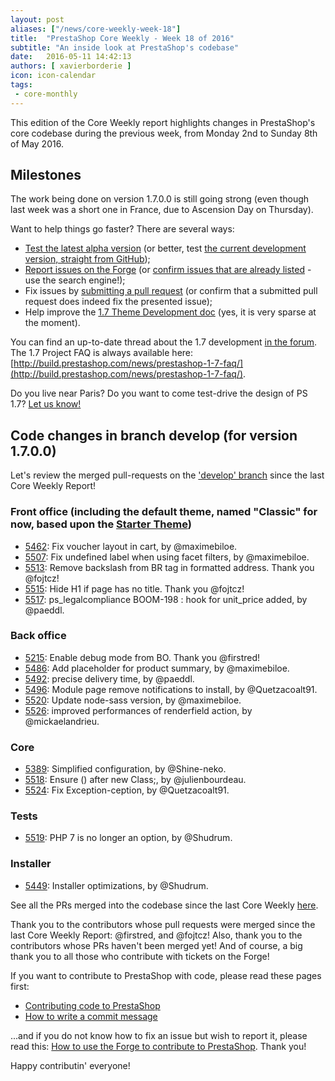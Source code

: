 ```yaml
---
layout: post
aliases: ["/news/core-weekly-week-18"]
title:  "PrestaShop Core Weekly - Week 18 of 2016"
subtitle: "An inside look at PrestaShop's codebase"
date:   2016-05-11 14:42:13
authors: [ xavierborderie ]
icon: icon-calendar
tags:
 - core-monthly
---
```


This edition of the Core Weekly report highlights changes in PrestaShop's core codebase during the previous week, from Monday 2nd to Sunday 8th of May 2016.


## Milestones

The work being done on version 1.7.0.0 is still going strong (even though last week was a short one in France, due to Ascension Day on Thursday). 

Want to help things go faster? There are several ways: 

 * [Test the latest alpha version](http://build.prestashop.com/news/here-comes-prestashop-1-7-alpha-4/) (or better, test [the current development version, straight from GitHub](https://github.com/PrestaShop/PrestaShop));
 * [Report issues on the Forge](http://forge.prestashop.com/secure/CreateIssue!default.jspa?selectedProjectId=11322&issuetype=1) (or [confirm issues that are already listed](http://forge.prestashop.com/browse/BOOM-738?jql=project%20%3D%20BOOM%20AND%20created%3E%3D-1w%20ORDER%20BY%20created%20DESC) - use the search engine!); 
 * Fix issues by [submitting a pull request](https://github.com/PrestaShop/PrestaShop/pulls) (or confirm that a submitted pull request does indeed fix the presented issue); 
 * Help improve the [1.7 Theme Development doc](https://github.com/PrestaShop/docs) (yes, it is very sparse at the moment).

You can find an up-to-date thread about the 1.7 development [in the forum](https://www.prestashop.com/forums/topic/480580-want-to-know-more-about-17/).<br/>
The 1.7 Project FAQ is always available here: [http://build.prestashop.com/news/prestashop-1-7-faq/](http://build.prestashop.com/news/prestashop-1-7-faq/).

Do you live near Paris? Do you want to come test-drive the design of PS 1.7? [Let us know!](http://build.prestashop.com/news/call-for-user-testing-volunteers/)


## Code changes in branch develop (for version 1.7.0.0)

Let's review the merged pull-requests on the ['develop' branch](https://github.com/PrestaShop/PrestaShop/tree/develop) since the last Core Weekly Report!
 

### Front office (including the default theme, named "Classic" for now, based upon the [Starter Theme](https://github.com/PrestaShop/PrestaShop/tree/develop/themes/classic))

 * [5462](https://github.com/PrestaShop/PrestaShop/pull/5462): Fix voucher layout in cart, by @maximebiloe.
 * [5507](https://github.com/PrestaShop/PrestaShop/pull/5507): Fix undefined label when using facet filters, by @maximebiloe.
 * [5513](https://github.com/PrestaShop/PrestaShop/pull/5513): Remove backslash from BR tag in formatted address. Thank you @fojtcz!
 * [5515](https://github.com/PrestaShop/PrestaShop/pull/5515): Hide H1 if page has no title. Thank you @fojtcz!
 * [5517](https://github.com/PrestaShop/PrestaShop/pull/5517): ps_legalcompliance BOOM-198 : hook for unit_price added, by @paeddl.


### Back office

 * [5215](https://github.com/PrestaShop/PrestaShop/pull/5215): Enable debug mode from BO. Thank you @firstred!
 * [5486](https://github.com/PrestaShop/PrestaShop/pull/5486): Add placeholder for product summary, by @maximebiloe.
 * [5492](https://github.com/PrestaShop/PrestaShop/pull/5492): precise delivery time, by @paeddl.
 * [5496](https://github.com/PrestaShop/PrestaShop/pull/5496): Module page remove notifications to install, by @Quetzacoalt91.
 * [5520](https://github.com/PrestaShop/PrestaShop/pull/5520): Update node-sass version, by @maximebiloe.
 * [5526](https://github.com/PrestaShop/PrestaShop/pull/5526): improved performances of renderfield action, by @mickaelandrieu.

 
### Core

 * [5389](https://github.com/PrestaShop/PrestaShop/pull/5389): Simplified configuration, by @Shine-neko.
 * [5518](https://github.com/PrestaShop/PrestaShop/pull/5518): Ensure () after new Class;, by @julienbourdeau.
 * [5524](https://github.com/PrestaShop/PrestaShop/pull/5524): Fix Exception-ception, by @Quetzacoalt91.
 

### Tests

 * [5519](https://github.com/PrestaShop/PrestaShop/pull/5519): PHP 7 is no longer an option, by @Shudrum.

 
### Installer

 * [5449](https://github.com/PrestaShop/PrestaShop/pull/5449): Installer optimizations, by @Shudrum.
 
 

See all the PRs merged into the codebase since the last Core Weekly [here](https://github.com/PrestaShop/PrestaShop/pulls?utf8=%E2%9C%93&q=is%3Apr+merged%3A2016-05-02..2016-05-08+is%3Aclosed+base%3Adevelop).

Thank you to the contributors whose pull requests were merged since the last Core Weekly Report: @firstred, and @fojtcz! Also, thank you to the contributors whose PRs haven't been merged yet! And of course, a big thank you to all those who contribute with tickets on the Forge!

If you want to contribute to PrestaShop with code, please read these pages first:

 * [Contributing code to PrestaShop](http://doc.prestashop.com/display/PS16/Contributing+code+to+PrestaShop)
 * [How to write a commit message](http://doc.prestashop.com/display/PS16/How+to+write+a+commit+message)

...and if you do not know how to fix an issue but wish to report it, please read this: [How to use the Forge to contribute to PrestaShop](http://doc.prestashop.com/display/PS16/How+to+use+the+Forge+to+contribute+to+PrestaShop). Thank you!

Happy contributin' everyone!
